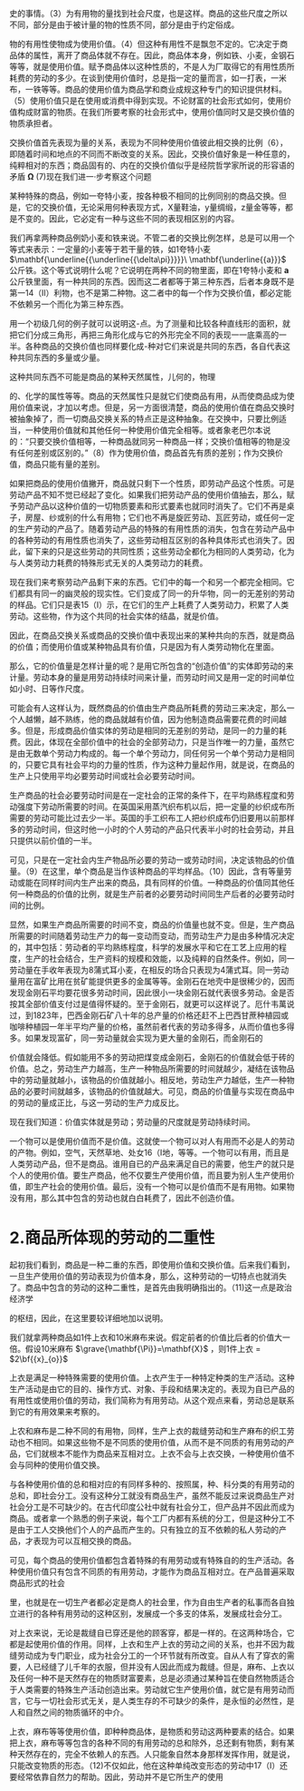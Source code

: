 史的事情。（3）为有用物的量找到社会尺度，也是这样。商品的这些尺度之所以不同，部分是由于被计量的物的性质不同，部分是由于约定俗成。  

物的有用性使物成为使用价值。（4）但这种有用性不是飘忽不定的。它决定于商品体的属性，离开了商品体就不存在。因此，商品体本身，例如铁、小麦，金钢石等等，就是使用价值。赋予商品体以这种性质的，不是人为厂取得它的有用性质所耗费的劳动的多少。在谈到使用价值时，总是指一定的量而言，如一打表，一米布，一铁等等。商品的使用价值为商品学和商业成规这种专门的知识提供材料。（5）使用价值只是在使用或消费中得到实现。不论财富的社会形式如何，使用价值构成财富的物质。在我们所要考察的社会形式中，使用价值同时又是交换价值的物质承担者。  

交换价值首先表现为量的关系，表现为不同种使用价值彼此相交换的比例（6），即随着时间和地点的不同而不断改变的关系。因此，交换价值好象是一种任意的，纯粹相对的东西；商品固有的、内在的交换价值似乎是经院哲学家所说的形容语的矛盾 $\boldsymbol{{\Omega}}$ (7)现在我们进一·步考察这个问题  

某种特殊的商品，例如一夸特小麦，按各种极不相同的比例同别的商品交换。但是，它的交换价值，无论采用何种表现方式，X量鞋油，y量绸缎，z量金等等，都是不变的。因此，它必定有一种与这些不同的表现相区别的内容。  

我们再拿两种商品例奶小麦和铁来说。不管二者的交换比例怎样，总是可以用一个等式来表示：一定量的小麦等于若干量的铁，如1夸特小麦 $\mathbf{\underline{{\underline{{\delta\pi}}}}}\ \mathbf{\underline{{a}}}$ 公斤铁。这个等式说明什么呢？它说明在两种不同的物里面，即在1夸特小麦和 $\mathbf{a}$ 公斤铁里面，有一种共同的东西。因而这二者都等于第三种东西，后者本身既不是第一14（Ⅱ）利物，也不是第二种物。这二者中的每一个作为交换价值，都必定能不依赖另一个而化为第三种东西。  

用一个初级几何的例子就可以说明这-点。为了测量和比较各种直线形的面积，就把它们分成三角形，再把三角形化成与它的外形完全不同的表现一一底乘高的一半。各种商品的交换价值也同样要化成-种对它们来说是共同的东西，各自代表这种共同东西的多量或少量。  

这种共同东西不可能是商品的某种天然属性，儿何的，物理  

的、化学的属性等等。商品的天然属性只是就它们使商品有用，从而使商品成为使用价值来说，才加以考虑。但是，另一方面很清楚，商品的使用价值在商品交换时被抽象掉了，而一切商品交换关系的特点正是这种抽象。在交换中，只要比例适当，一种使用价值就和其他任何一种使用价值完全相等。或者象老巴尔本说的：“只要交换价值相等，一种商品就同另一种商品一样；交换价值相等的物是没有任何差别或区别的。”（8）作为使用价值，商品首先有质的差别；作为交换价值，商品只能有量的差别。  

如果把商品的使用价值撇开，商品就只剩下一个性质，即劳动产品这个性质。可是劳动产品不知不觉已经起了变化。如果我们把劳动产品的使用价值抽去，那么，赋予劳动产品以这种价值的一切物质要素和形式要素也就同时消失了。它们不再是桌子，房屋、纱或别的什么有用物；它们也不再是旋匠劳动、瓦匠劳动，或任何一定的生产劳动的产品了。随着劳动产品的特殊的有用性质的消失，包含在劳动产品中的各种劳动的有用性质也消失了，这些劳动相互区别的各种具体形式也消失了。因此，留下来的只是这些劳动的共同性质；这些劳动全都化为相同的人类劳动，化为与人类劳动力耗费的特殊形式无关的人类劳动力的耗费。  

现在我们来考察劳动产品剩下来的东西。它们中的每一个和另一个都完全相同。它们都具有同一的幽灵般的现实性。它们变成了同一的升华物，同一的无差别的劳动的样品。它们只是表15（I）示，在它们的生产上耗费了人类劳动力，积累了人类劳动。这些物，作为这个共同的社会实体的结晶，就是价值。  

因此，在商品交换关系或商品的交换价值中表现出来的某种共向的东西，就是商品的价值；而使用价值或某种物品具有价值，只是因为有人类劳动物化在里面。  

那么，它的价值量是怎样计量的呢？是用它所包含的“创造价值”的实体即劳动的来计量。劳动本身的量是用劳动持续时间来计量，而劳动时间又是用一定的时间单位如小时、日等作尺度。  

可能会有人这样认为，既然商品的价值由生产商品所耗费的劳动三来决定，那么一个人越懒，越不熟练，他的商品就越有价值，因为他制造商品需要花费的时间越多。但是，形成商品价值实体的劳动是相同的无差别的劳动，是同一的力量的耗费。因此，体现在全部价值中的社会的全部劳动力，只是当作唯一的力量，虽然它是由无数单个劳动力构成的。每一个单个劳动力，同任何另一个单个劳动力是相同的，只要它具有社会平均的力量的性质，作为这种力量起作用，就是说，在商品的生产上只使用平均必要劳动时间或社会必要劳动时间。  

生产商品的社会必要劳动时间是在一定社会的正常的条件下，在平均熟练程度和劳动强度下劳动所需要的时间。在英国采用蒸汽织布机以后，把一定量的纱织成布所需要的劳动可能比过去少一半。英国的手工织布工人把纱织成布仍旧要用以前那样多的劳动时间，但这时他一小时的个人劳动的产品只代表半小时的社会劳动，并且只提供以前价值的一半。  

可见，只是在一定社会内生产物品所必要的劳动一或劳动时间，决定该物品的价值量。（9）在这里，单个商品是当作该种商品的平均样品。（10）因此，含有等量劳动或能在同样时间内生产出来的商品，具有同样的价值。一种商品的价值同其他任何一种商品的价值的比例，就是生产前者的必要劳动时间同生产后者的必要劳动时间的比例。  

显然，如果生产商品所需要的时间不变，商品的价值量也就不变。但是，生产商品所需要的时间随着劳动生产力的每一变动而变动，而劳动生产力是由多种情况决定的，其中包括：劳动者的平均熟练程度，科学的发展水平和它在工艺上应用的程度，生产的社会结合，生产资料的规模和效能，以及纯粹的自然条件。例如，同一劳动量在手收年表现为8蒲式耳小麦，在相反的场合只表现为4蒲式耳。同一劳动量用在富矿比用在贫矿能提供更多的金属等等。金刚石在地壳中是很稀少的，因而发现金刚石平均要花很多劳动时间，因此很小一块金刚石就代表很多劳动。金是否按其全部价值支付过是值得怀疑的。至于金刚石，就更可以这样说了。厄什韦萬说过，到1823年，巴西金刚石矿八十年的总产量的价格还赶不上巴西甘蔗种植园或咖啡种植园一年半平均产量的价格，虽然前者代表的劳动多得多，从而价值也多得多。如果发现富矿，同一劳动量就会实现为更大量的金刚石，而金刚石的  

价值就会降低。假如能用不多的劳动把煤变成金刚石，金刚石的价值就会低于砖的价值。总之，劳动生产力越高，生产一种物品所需要的时间就越少，凝结在该物品中的劳动量就越小，该物品的价值就越小。相反地，劳动生产力越低，生产一种物品的必要时间就越多，该物品的价值就越大。可见，商品的价值量与实现在商品中的劳动的量成正比，与这一劳动的生产力成反比。  

现在我们知道：价值实体就是劳动；劳动量的尺度就是劳动持续时间。  

一个物可以是使用价值而不是价值。这就使一个物可以对人有用而不必是人的劳动的产物。例如，空气，天然草地、处女16（I地，等等。一个物可以有用，而且是人类劳动产品，但不是商品。谁用自已的产品来满足自已的需要，他生产的就只是个人的使用价值。要生产商品，他不仅要生产使用价值，而且要为别人生产使用价值，即生产社会的使用价值。最后，没有一个物可以是价值而不是有用物。如果物没有用，那么其中包含的劳动也就白白耗费了，因此不创造价值。  

# 2.商品所体现的劳动的二重性  

起初我们看到，商品是一种二重的东西，即使用价值和交换价值。后来我们看到，一旦生产使用价值的劳动表现为价值本身，那么，这种劳动的一切特点也就消失了。商品中包含的劳动的这种二重性，是首先由我明确指出的。（11)这一点是政治经济学  

的枢纽，因此，在这里要较详细地加以说明。  

我们就拿两种商品如1件上衣和10米麻布来说。假定前者的价值比后者的价值大一倍。假设10米麻布 $\grave{\mathbf{\Pi}}=\mathbf{X}$ ，则1件上衣 $=$  $2\bf{{x}_{o}}$  

上衣是满足一种特殊需要的使用价值。上衣产生于一种特定种类的生产活动。这种生产活动是由它的目的、操作方式、对象、手段和结果决定的。表现为自已产品的有用性或使用价值的劳动，我们简称为有用劳动。从这个观点来看，劳动总是联系到它的有用效果来考察的。  

上农和麻布是二种不同的有用物，同样，生产上衣的裁缝劳动和生产麻布的织工劳动也不相同。如果这些物不是不同质的使用价值，从而不是不同质的有用劳动的产品，它们就根本不能作为商品来互相对立。上衣不会与上衣交换，一种使用价值不会与同种的使用价值交换。  

与各种使用价值的总和相对应的有同样多种的、按照属，种、科分类的有用劳动的总和，即社会分工。没有这种分工就没有商品生产，虽然不能反过来说商品生产对社会分工是不可缺少的。在古代印度公社中就有社会分工，但产品并不因此而成为商品。或者拿一个熟悉的例子来说，每个工厂内都有系统的分工，但是这种分工不是由于工人交换他们个人的产品而产生的。只有独立的互不依赖的私人劳动的产品，才表现为可以互相交换的商品。  

可见，每个商品的使用价值都包含着特殊的有用劳动或有特殊自的的生产活动。各种使用价值只有包含不同质的有用劳动，才能作为商品互相对立。在产品普遍采取商品形式的社会  

里，也就是在一切生产者都必定是商人的社会里，作为自由生产者的私事而各自独立进行的各种有用劳动的这种区别，发展成一个多支的体系，发展成社会分工。  

对上衣来说，无论是裁缝自已穿还是他的顾客穿，都是一样的。在这两种场合，它都是起使用价值的作用。同样，上衣和生产上衣的劳动之间的关系，也并不因为裁缝劳动成为专门职业，成为社会分工的一个环节就有所改变。自从人有了穿衣的需要，人已经缝了儿千年的衣服，但并没有人因此而成为裁缝。但是，麻布、上衣以及任何一种不是天然存在的物质财富要素，总是必须通过某种旨在使自然物质适合于人类需要的特殊生产活动创造出来。劳动就它生产使用价值，就它是有用劳动而言，它与一切社会形式无关，是人类生存的不可缺少的条件，是永恒的必然性，是人和自然之间的物质循环的中介。  

上衣，麻布等等使用价值，即种种商品体，是物质和劳动这两种要素的结合。如果把上衣，麻布等等包含的各种不同的有用劳动的总和除外，总还剩有物质，剩有某种天然存在的，完全不依赖人的东西。人只能象自然本身那样发挥作用，就是说，只能改变物质的形态。（12)不仅如此，他在这种单纯改变形态的劳动中17（I）还要经常依靠自然力的帮助。因此，劳动并不是它所生产的使用  